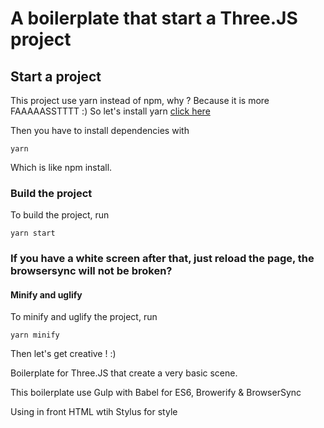 # A boilerplate that start a Three.JS project

## Start a project
This project use yarn instead of npm, why ? Because it is more FAAAAASSTTTT :) So let's install yarn  [click here](https://yarnpkg.com/lang/en/)

Then you have to install dependencies with

```
yarn
```

Which is like npm install.


### Build the project

To build the project, run

```
yarn start
```

### If you have a white screen after that, just reload the page, the browsersync will not be broken?

#### Minify and uglify

To minify and uglify the project, run

```
yarn minify
```

Then let's get creative ! :)


Boilerplate for Three.JS that create a very basic scene.

This boilerplate use Gulp with Babel for ES6, Browerify & BrowserSync 


Using in front HTML wtih Stylus for style

